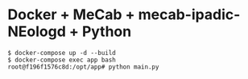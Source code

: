 # Docker + MeCab + mecab-ipadic-NEologd + Python

~~~
$ docker-compose up -d --build
$ docker-compose exec app bash
root@f196f1576c8d:/opt/app# python main.py
~~~
